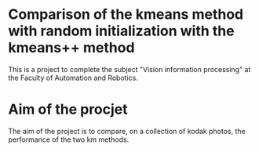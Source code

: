 
# Comparison of the kmeans method with random initialization with the kmeans++ method

This is a project to complete the subject "Vision information processing" at the Faculty of Automation and Robotics.
# Aim of the procjet
The aim of the project is to compare, on a collection of kodak photos, the performance of the two km methods.


